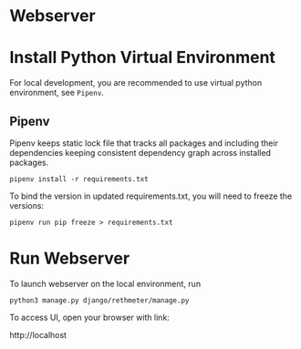 # Webserver

# Install Python Virtual Environment

For local development, you are recommended to use virtual python environment, see `Pipenv`.

## Pipenv
Pipenv keeps static lock file that tracks all packages and including their dependencies keeping
consistent dependency graph across installed packages.

`pipenv install -r requirements.txt`

To bind the version in updated requirements.txt, you will need to freeze the versions:

`pipenv run pip freeze > requirements.txt`

# Run Webserver
To launch webserver on the local environment, run

`python3 manage.py django/rethmeter/manage.py`

To access UI, open your browser with link:

http://localhost
